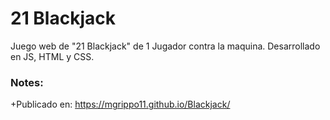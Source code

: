 # 21 Blackjack

Juego web de "21 Blackjack" de 1 Jugador contra la maquina.
Desarrollado en JS, HTML y CSS.




### Notes:
+Publicado en:
https://mgrippo11.github.io/Blackjack/
